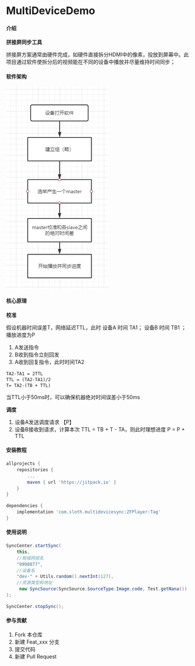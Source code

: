 # MultiDeviceDemo

#### 介绍
**拼接屏同步工具**

拼接屏方案通常由硬件完成，如硬件直接拆分HDMI中的像素，投放到屏幕中。此项目通过软件使拆分后的视频能在不同的设备中播放并尽量维持时间同步；

#### 软件架构

![](examples/progress.png)

#### 核心原理

**校准**

假设机器时间误差T，网络延迟TTL，此时 设备A 时间 TA1； 设备B 时间 TB1 ；播放进度为P

1. A发送指令
2. B收到指令立刻回发
3. A收到回复指令，此时时间TA2

```
TA2-TA1 = 2TTL
TTL = (TA2-TA1)/2
T= TA2-(TB + TTL)
```

当TTL小于50ms时，可以确保机器绝对时间误差小于50ms

**调度**

1. 设备A发送调度请求 【P】
2. 设备B接收到请求，计算本次 TTL = TB + T - TA，则此时理想进度 P = P + TTL


#### 安装教程

````gradle
allprojects {
	repositories {
		...
		maven { url 'https://jitpack.io' }
	}
}
````
````gradle
dependencies {
    implementation 'com.sloth.multidevicesync:ZFPlayer:Tag'
}
````

#### 使用说明

```java
SyncCenter.startSync(
    this,
    //局域网组名
    "9998877",
    //设备名
    "dev-" + Utils.random().nextInt(127),
    //资源类型和地址
     new SyncSource(SyncSource.SourceType.Image.code, Test.getNana())
);

```

```java
SyncCenter.stopSync();

```


#### 参与贡献

1.  Fork 本仓库
2.  新建 Feat_xxx 分支
3.  提交代码
4.  新建 Pull Request
